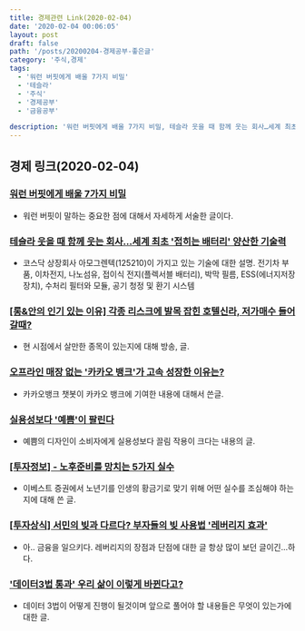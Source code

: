 ```yaml
---
title: 경제관련 Link(2020-02-04)
date: '2020-02-04 00:06:05'
layout: post
draft: false
path: '/posts/20200204-경제공부-좋은글'
category: '주식,경제'
tags:
  - '워런 버핏에게 배울 7가지 비밀'
  - '테슬라'
  - '주식'
  - '경제공부'
  - '금융공부'

description: '워런 버핏에게 배울 7가지 비밀, 테슬라 웃을 때 함께 웃는 회사…세계 최초 '접히는 배터리' 양산한 기술력, 오프라인 매장 없는 '카카오 뱅크'가 고속 성장한 이유는 등등에 대해서 링크'
---
```


## 경제 링크(2020-02-04)

### [워런 버핏에게 배울 7가지 비밀](https://ppss.kr/archives/210631)

- 워런 버핏이 말하는 중요한 점에 대해서 자세하게 서술한 글이다.

### [테슬라 웃을 때 함께 웃는 회사…세계 최초 '접히는 배터리' 양산한 기술력](https://news.mt.co.kr/mtview.php?no=2020020210460772348)

- 코스닥 상장회사 아모그렌텍(125210)이 가지고 있는 기술에 대한 설명. 전기차 부품, 이차전지, 나노섬유, 접이식 전지(플렉서블 배터리), 박막 필름, ESS(에너지저장장치), 수처리 필터와 모듈, 공기 청정 및 환기 시스템

### [[롱&안의 인기 있는 이유] 각종 리스크에 발목 잡힌 호텔신라, 저가매수 들어 갈때?](https://news.mt.co.kr/mtview.php?no=2020020316067083696&type=2&sec=sNews&pDepth2=Ftotal)

- 현 시점에서 살만한 종목이 있는지에 대해 방송, 글.

### [오프라인 매장 없는 '카카오 뱅크'가 고속 성장한 이유는?](https://blog.naver.com/businessinsight/221791596738)

- 카카오뱅크 챗봇이 카카오 뱅크에 기여한 내용에 대해서 쓴글.

### [실용성보다 '예쁨'이 팔린다](https://m.post.naver.com/viewer/postView.nhn?volumeNo=27381985&memberNo=9325654)

- 예쁨의 디자인이 소비자에게 실용성보다 끌림 작용이 크다는 내용의 글.

### [[투자정보] - 노후준비를 망치는 5가지 실수](https://blog.naver.com/dream_asset/221775232752)

- 이베스트 증권에서 노년기를 인생의 황금기로 맞기 위해 어떤 실수를 조심해야 하는지에 대해 쓴 글.

### [[투자상식] 서민의 빚과 다르다? 부자들의 빚 사용법 '레버리지 효과'](https://blog.naver.com/dream_asset/221749933063)

- 아.. 금융을 일으키다. 레버리지의 장점과 단점에 대한 글 항상 많이 보던 글이긴...하다.

### ['데이터3법 통과' 우리 삶이 이렇게 바뀐다고?](https://post.naver.com/viewer/postView.nhn?volumeNo=27377770&memberNo=22213349)

- 데이터 3법이 어떻게 진행이 될것이며 앞으로 풀어야 할 내용들은 무엇이 있는가에 대한 글.
